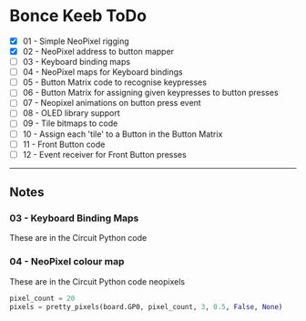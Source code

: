 # Bonce Keeb ToDo

- [X]  01 - Simple NeoPixel rigging
- [X]  02 - NeoPixel address to button mapper
- [ ]  03 - Keyboard binding maps
- [ ]  04 - NeoPixel maps for Keyboard bindings
- [ ]  05 - Button Matrix code to recognise keypresses
- [ ]  06 - Button Matrix for assigning given keypresses to button presses
- [ ]  07 - Neopixel animations on button press event
- [ ]  08 - OLED library support
- [ ]  09 - Tile bitmaps to code
- [ ]  10 - Assign each 'tile' to a Button in the Button Matrix
- [ ]  11 - Front Button code
- [ ]  12 - Event receiver for Front Button presses

-----

## Notes
### 03 - Keyboard Binding Maps
These are in the Circuit Python code

### 04 - NeoPixel colour map
These are in the Circuit Python code
neopixels

```python
pixel_count = 20
pixels = pretty_pixels(board.GP0, pixel_count, 3, 0.5, False, None)
```